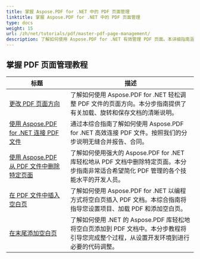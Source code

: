 ```yaml
---
title: 掌握 Aspose.PDF for .NET 中的 PDF 页面管理
linktitle: 掌握 Aspose.PDF for .NET 中的 PDF 页面管理
type: docs
weight: 15
url: /zh/net/tutorials/pdf/master-pdf-page-management/
description: 了解如何使用 Aspose.PDF for .NET 有效管理 PDF 页面。本详细指南涵盖了如何以编程方式添加、删除、重新排列和提取页面，以优化您的 PDF 工作流程。开始增强您的文档管理。
---
```


## 掌握 PDF 页面管理教程
| 标题 | 描述 |
| --- | --- | 
| [更改 PDF 页面方向](./change-pdf-page-orientation/) | 了解如何使用 Aspose.PDF for .NET 轻松调整 PDF 文件的页面方向。本分步指南提供了有关加载、旋转和保存文档的清晰说明。 |  
| [使用 Aspose.PDF for .NET 连接 PDF 文件](./concatenating-pdf-files/) | 通过本综合指南了解如何使用 Aspose.PDF for .NET 高效连接 PDF 文件。按照我们的分步说明无缝合并报告、合同。 |  
| [使用 Aspose.PDF 从 PDF 文件中删除特定页面](./delete-particular-page-from-pdf-files/) | 了解如何使用强大的 Aspose.PDF for .NET 库轻松地从 PDF 文档中删除特定页面。本分步指南非常适合希望简化 PDF 管理的各个技能水平的开发人员。 |    
| [在 PDF 文件中插入空白页](./insert-empty-pages/) | 了解如何使用 Aspose.PDF for .NET 以编程方式将空白页插入 PDF 文档。本综合指南将指导您设置项目、加载 PDF 和添加空白页。 |  
| [在末尾添加空白页](./adding-an-empty-page-at-end/) | 了解如何使用 .NET 的 Aspose.PDF 库轻松地将空白页添加到 PDF 文档中。本分步教程将引导您完成整个过程，从设置开发环境到进行必要的代码调整。 |  